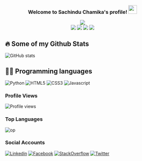 <h3 align="center">
  Welcome to Sachindu Chamika's profile!
  <img src="https://media.giphy.com/media/hvRJCLFzcasrR4ia7z/giphy.gif" width="28">
</h3>
<p align="center">
  <img src="https://readme-typing-svg.herokuapp.com?color=%23F71A3C&center=true&vCenter=true&lines=Self+Taught+Programmer;Competitive+Programming+Enthusiast"><br>
  <a href="https://www.linkedin.com/in/joybiswas389"><img src="https://img.shields.io/badge/LinkedIn-0077B5?style=for-the-badge&logo=linkedin&logoColor=white"></a>
  <a href="https://www.twitter.com/joybiswas389"><img src="https://img.shields.io/badge/Twitter-1DA1F2?style=for-the-badge&logo=twitter&logoColor=white"></a>
  <a href="https://t.me/JoyBiswas389"><img src="https://img.shields.io/badge/Telegram-2CA5E0?style=for-the-badge&logo=telegram&logoColor=white"></a>
  <a href="https://www.instagram.com/joybiswas389"><img src="https://img.shields.io/badge/Instagram-E4405F?style=for-the-badge&logo=instagram&logoColor=white"></a>
</p>

<!---
joybiswas390/joybiswas390 is a ✨ special ✨ repository because its `README.md` (this file) appears on your GitHub profile.
You can click the Preview link to take a look at your changes.
--->


  
## 🔥 Some of my Github Stats

![GitHub stats](https://github-readme-stats.vercel.app/api?username=SachinduChamika&show_icons=true&theme=radical&hide_border=true&count_private=true)
</br>


## 👨‍💻 Programming languages

![Python](https://img.shields.io/badge/Python-%2314354C?&style=for-the-badge&logoColor=white&logo=python)
![HTML5](https://img.shields.io/badge/HTML5-E34F26?style=for-the-badge&logo=html5&logoColor=white)
![CSS3](https://img.shields.io/badge/CSS3-1572B6?style=for-the-badge&logo=css3&logoColor=white)
![Javascript](https://img.shields.io/badge/JavaScript-323330?style=for-the-badge&logo=javascript&logoColor=F7DF1E)

### Profile Views
![Profile views](https://hits.seeyoufarm.com/api/count/incr/badge.svg?url=https://github.com/TerminalWarlord/TerminalWarlord)
### Top Languages
![op](https://github-readme-stats.vercel.app/api/top-langs/?username=Terminalwarlord&theme=radical&layout=compact&langs_count=6&hide_border=true)
### Social Accounts
[![Linkedin](https://img.shields.io/badge/LinkedIn-0077B5?style=for-the-badge&logo=linkedin&logoColor=white)](https://www.linkedin.com/in/joybiswas389)
[![Facebook](https://img.shields.io/badge/Facebook-1877F2?style=for-the-badge&logo=facebook&logoColor=white)](https://www.facebook.com/joybiswas390)
[![StackOverflow](https://img.shields.io/badge/Stack_Overflow-FE7A16?style=for-the-badge&logo=stack-overflow&logoColor=white)](https://stackoverflow.com/users/16010374/joy-biswas)
[![Twitter](https://img.shields.io/badge/Twitter-1DA1F2?style=for-the-badge&logo=twitter&logoColor=white)](https://www.twitter.com/joybiswas389)
